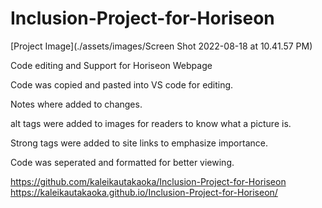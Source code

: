# Inclusion-Project-for-Horiseon

[Project Image](./assets/images/Screen Shot 2022-08-18 at 10.41.57 PM)


Code editing and Support for Horiseon Webpage

Code was copied and pasted into VS code for editing.

Notes where added to changes.

alt tags were added to images for readers to know what a picture is.

Strong tags were added to site links to emphasize importance. 

Code was seperated and formatted for better viewing.

https://github.com/kaleikautakaoka/Inclusion-Project-for-Horiseon
https://kaleikautakaoka.github.io/Inclusion-Project-for-Horiseon/
